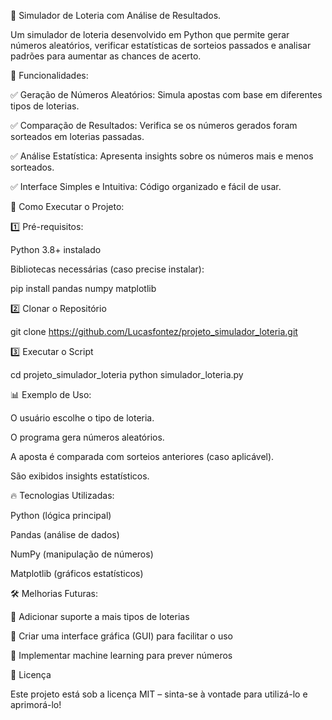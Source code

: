 🎰 Simulador de Loteria com Análise de Resultados.

Um simulador de loteria desenvolvido em Python que permite gerar números aleatórios, verificar estatísticas de sorteios passados e analisar padrões para aumentar as chances de acerto.

📌 Funcionalidades:

✅ Geração de Números Aleatórios: Simula apostas com base em diferentes tipos de loterias.

✅ Comparação de Resultados: Verifica se os números gerados foram sorteados em loterias passadas.

✅ Análise Estatística: Apresenta insights sobre os números mais e menos sorteados.

✅ Interface Simples e Intuitiva: Código organizado e fácil de usar.

🚀 Como Executar o Projeto:

1️⃣ Pré-requisitos:

Python 3.8+ instalado

Bibliotecas necessárias (caso precise instalar):

pip install pandas numpy matplotlib

2️⃣ Clonar o Repositório

git clone https://github.com/Lucasfontez/projeto_simulador_loteria.git

3️⃣ Executar o Script

cd projeto_simulador_loteria
python simulador_loteria.py

📊 Exemplo de Uso:

O usuário escolhe o tipo de loteria.

O programa gera números aleatórios.

A aposta é comparada com sorteios anteriores (caso aplicável).

São exibidos insights estatísticos.

🔥 Tecnologias Utilizadas:

Python (lógica principal)

Pandas (análise de dados)

NumPy (manipulação de números)

Matplotlib (gráficos estatísticos)

🛠 Melhorias Futuras:

🔹 Adicionar suporte a mais tipos de loterias

🔹 Criar uma interface gráfica (GUI) para facilitar o uso

🔹 Implementar machine learning para prever números

📄 Licença

Este projeto está sob a licença MIT – sinta-se à vontade para utilizá-lo e aprimorá-lo!
